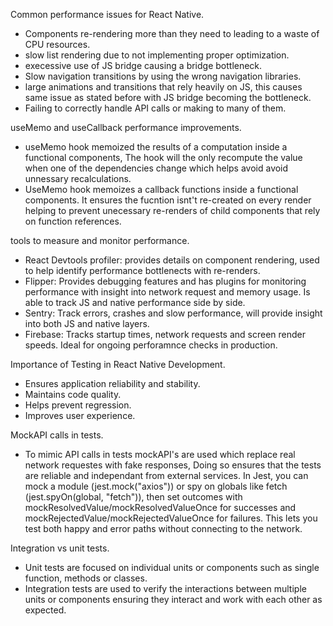 Common performance issues for React Native.

- Components re-rendering more than they need to leading to a waste of CPU resources.
- slow list rendering due to not implementing proper optimization.
- execessive use of JS bridge causing a bridge bottleneck.
- Slow navigation transitions by using the wrong navigation libraries.
- large animations and transitions that rely heavily on JS, this causes same issue as stated before with JS bridge becoming the bottleneck.
- Failing to correctly handle API calls or making to many of them.

useMemo and useCallback performance improvements.

- useMemo hook memoized the results of a computation inside a functional components, The hook will the only recompute the value when one of the dependencies change which helps avoid avoid unnessary recalculations.
- UseMemo hook memoizes a callback functions inside a functional components. It ensures the fucntion isnt't re-created on every render helping to prevent unecessary re-renders of child components that rely on function references.

tools to measure and monitor performance.

- React Devtools profiler: provides details on component rendering, used to help identify performance bottlenects with re-renders.
- Flipper: Provides debugging features and has plugins for monitoring performance with insight into network request and memory usage. Is able to track JS and native performance side by side.
- Sentry: Track errors, crashes and slow performance, will provide insight into both JS and native layers.
- Firebase: Tracks startup times, network requests and screen render speeds. Ideal for ongoing perforamnce checks in production.

Importance of Testing in React Native Development.

- Ensures application reliability and stability.
- Maintains code quality.
- Helps prevent regression.
- Improves user experience.

MockAPI calls in tests.

- To mimic API calls in tests mockAPI's are used which replace real network requestes with fake responses, Doing so ensures that the tests are reliable and independant from external services. In Jest, you can mock a module (jest.mock("axios")) or spy on globals like fetch (jest.spyOn(global, "fetch")), then set outcomes with mockResolvedValue/mockResolvedValueOnce for successes and mockRejectedValue/mockRejectedValueOnce for failures. This lets you test both happy and error paths without connecting to the network.

Integration vs unit tests.

- Unit tests are focused on individual units or components such as single function, methods or classes.
- Integration tests are used to verify the interactions between multiple units or components ensuring they interact and work with each other as expected.

